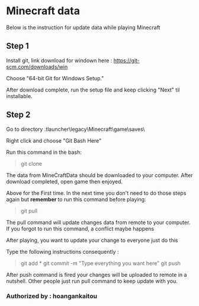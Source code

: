 # Minecraft data
Below is the instruction for update data while playing Minecraft

## Step 1
Install git, link download for windown here : https://git-scm.com/downloads/win <br>

Choose "64-bit Git for Windows Setup." <br>

After download complete, run the setup file and keep clicking "Next" til installable. 

## Step 2

Go to directory \.tlauncher\legacy\Minecraft\game\saves\ <br>

Right click and choose "Git Bash Here" <br>

Run this command in the bash:

> git clone

The data from MineCraftData should be downloaded to your computer.
After download completed, open game then enjoyed.

Above for the First time. In the next time you don't need to do those steps again but <b> remember </b> to run this command before playing:

> git pull

The pull command will update changes data from remote to your computer. If you forgot to run this command, a conflict maybe happens <br>

After playing, you want to update your change to everyone just do this <br>

Type the following instructions consequently :

> git add *
> git commit -m "Type everything you want here"
> git push

After push command is fired your changes will be uploaded to remote in a nutshell. Other people just run pull command to keep update with you.


### Authorized by : hoangankaitou

